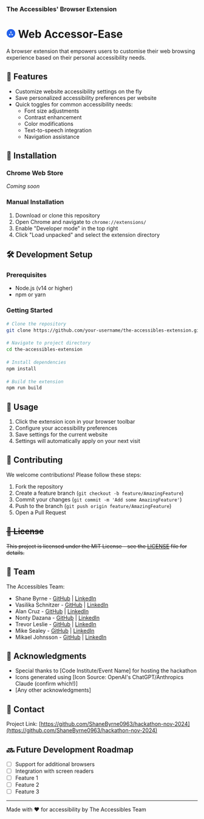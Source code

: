 ### The Accessibles' Browser Extension

# ![The Accessibles Logo](./icons/icon24.png) Web Accessor-Ease

A browser extension that empowers users to customise their web browsing experience based on their personal accessibility needs.

## 🎯 Features

- Customize website accessibility settings on the fly
- Save personalized accessibility preferences per website
- Quick toggles for common accessibility needs:
  - Font size adjustments
  - Contrast enhancement
  - Color modifications
  - Text-to-speech integration
  - Navigation assistance

## 🚀 Installation

### Chrome Web Store
*Coming soon*

### Manual Installation
1. Download or clone this repository
2. Open Chrome and navigate to `chrome://extensions/`
3. Enable "Developer mode" in the top right
4. Click "Load unpacked" and select the extension directory

## 🛠️ Development Setup

### Prerequisites
- Node.js (v14 or higher)
- npm or yarn

### Getting Started
```bash
# Clone the repository
git clone https://github.com/your-username/the-accessibles-extension.git

# Navigate to project directory
cd the-accessibles-extension

# Install dependencies
npm install

# Build the extension
npm run build
```

## 🔧 Usage

1. Click the extension icon in your browser toolbar
2. Configure your accessibility preferences
3. Save settings for the current website
4. Settings will automatically apply on your next visit

## 🤝 Contributing

We welcome contributions! Please follow these steps:

1. Fork the repository
2. Create a feature branch (`git checkout -b feature/AmazingFeature`)
3. Commit your changes (`git commit -m 'Add some AmazingFeature'`)
4. Push to the branch (`git push origin feature/AmazingFeature`)
5. Open a Pull Request

## ~~📝 License~~

~~This project is licensed under the MIT License - see the [LICENSE](LICENSE) file for details.~~

## 👥 Team

The Accessibles Team:
- Shane Byrne - [GitHub](https://github.com/ShaneByrne0963) | [LinkedIn](https://www.linkedin.com/in/shane-byrne-00b8b3272/)
- Vasilika Schnitzer - [GitHub](https://github.com/RikaIljina) | [LinkedIn](https://www.linkedin.com/in/vasilika-schnitzer/)
- Alan Cruz - [GitHub](https://github.com/llancruzz) | [LinkedIn](https://www.linkedin.com/in/llancruzz/)
- Nonty Dazana - [GitHub](https://github.com/NontyD) | [LinkedIn](https://www.linkedin.com/in/nontyd/)
- Trevor Leslie - [GitHub](https://github.com/TrevorJamesLeslie) | [LinkedIn](https://www.linkedin.com/in/trevor-leslie-12b4493a/)
- Mike Sealey - [GitHub](https://github.com/mikesealey) | [LinkedIn](https://www.linkedin.com/in/mike-sealey-6439573a/)
- Mikael Johnsson - [GitHub](https://github.com/mikael-johnsson) | [LinkedIn](https://www.linkedin.com/in/mikael-johnsson/)

## 🙌 Acknowledgments

- Special thanks to [Code Institute/Event Name] for hosting the hackathon
- Icons generated using [Icon Source: OpenAI's ChatGPT/Anthropics Claude (confirm which!)]
- [Any other acknowledgments]

## 📧 Contact

Project Link: [https://github.com/ShaneByrne0963/hackathon-nov-2024](https://github.com/ShaneByrne0963/hackathon-nov-2024)

## 🔜 Future Development Roadmap

- [ ] Support for additional browsers
- [ ] Integration with screen readers
- [ ] Feature 1
- [ ] Feature 2
- [ ] Feature 3

---

Made with ❤️ for accessibility by The Accessibles Team
